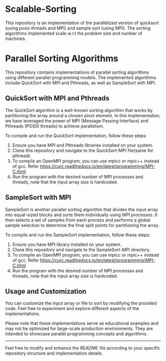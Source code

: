 # Scalable-Sorting
This repository is an implementation of the parallelized version of quicksort (using posix threads and MPI) and sample sort (using MPI).  The sorting algorithms implemented scale w.r.t the problem size and number of machines.

# Parallel Sorting Algorithms

This repository contains implementations of parallel sorting algorithms using different parallel programming models. The implemented algorithms include QuickSort with MPI and Pthreads, as well as SampleSort with MPI.

## QuickSort with MPI and Pthreads

The QuickSort algorithm is a well-known sorting algorithm that works by partitioning the array around a chosen pivot element. In this implementation, we have leveraged the power of MPI (Message Passing Interface) and Pthreads (POSIX threads) to achieve parallelism.

To compile and run the QuickSort implementation, follow these steps:

1. Ensure you have MPI and Pthreads libraries installed on your system.
2. Clone this repository and navigate to the QuickSort-MPI file(same for pthread).
3. To compile an OpenMPI program, you can use mpicc or mpic++ instead of gcc. Refer https://curc.readthedocs.io/en/latest/programming/MPI-C.html
4. Run the program with the desired number of MPI processes and threads, note that the input array size is hardcoded.

## SampleSort with MPI

SampleSort is another parallel sorting algorithm that divides the input array into equal-sized blocks and sorts them individually using MPI processes. It then selects a set of samples from each process and performs a global sample selection to determine the final split points for partitioning the array.

To compile and run the SampleSort implementation, follow these steps:

1. Ensure you have MPI library installed on your system.
2. Clone this repository and navigate to the SampleSort-MPI directory.
3. To compile an OpenMPI program, you can use mpicc or mpic++ instead of gcc. Refer https://curc.readthedocs.io/en/latest/programming/MPI-C.html
4. Run the program with the desired number of MPI processes and threads, note that the input array size is hardcoded.

## Usage and Customization

You can customize the input array or file to sort by modifying the provided code. Feel free to experiment and explore different aspects of the implementations.

Please note that these implementations serve as educational examples and may not be optimized for large-scale production environments. They are intended to showcase parallel programming concepts and algorithms.

---

Feel free to modify and enhance the README file according to your specific repository structure and implementation details.
